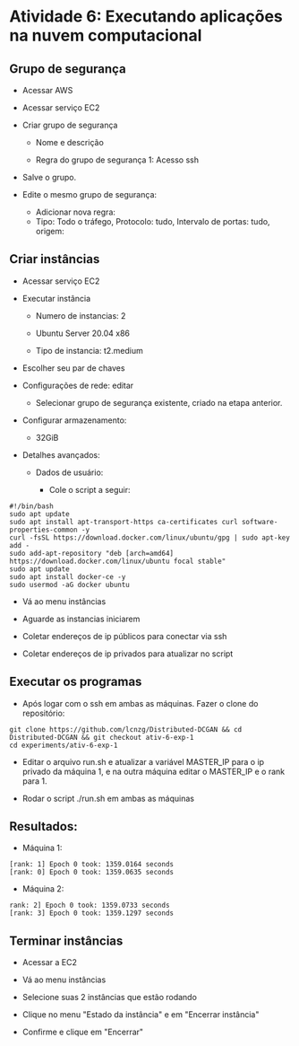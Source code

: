 # Atividade 6: Executando aplicações na nuvem computacional

## Grupo de segurança

- Acessar AWS

- Acessar serviço EC2

- Criar grupo de segurança
    - Nome e descrição

    - Regra do grupo de segurança 1: Acesso ssh

- Salve o grupo.

- Edite o mesmo grupo de segurança:

    - Adicionar nova regra:
    - Tipo: Todo o tráfego, Protocolo: tudo, Intervalo de portas: tudo, origem: <nome do grupo>


## Criar instâncias

- Acessar serviço EC2

- Executar instância
    - Numero de instancias: 2

    - Ubuntu Server 20.04 x86

    - Tipo de instancia: t2.medium

- Escolher seu par de chaves

- Configurações de rede: editar
    - Selecionar grupo de segurança existente, criado na etapa anterior.

- Configurar armazenamento:
    - 32GiB

- Detalhes avançados:
    - Dados de usuário:

        - Cole o script a seguir:

```
#!/bin/bash
sudo apt update
sudo apt install apt-transport-https ca-certificates curl software-properties-common -y
curl -fsSL https://download.docker.com/linux/ubuntu/gpg | sudo apt-key add -
sudo add-apt-repository "deb [arch=amd64] https://download.docker.com/linux/ubuntu focal stable"
sudo apt update
sudo apt install docker-ce -y
sudo usermod -aG docker ubuntu
```

- Vá ao menu instâncias

- Aguarde as instancias iniciarem

- Coletar endereços de ip públicos para conectar via ssh

- Coletar endereços de ip privados para atualizar no script

## Executar os programas

- Após logar com o ssh em ambas as máquinas. Fazer o clone do repositório:

```
git clone https://github.com/lcnzg/Distributed-DCGAN && cd Distributed-DCGAN && git checkout ativ-6-exp-1
cd experiments/ativ-6-exp-1
```

- Editar o arquivo run.sh e atualizar a variável MASTER_IP para o ip privado da máquina 1, e na outra máquina editar o MASTER_IP e o rank para 1.

- Rodar o script ./run.sh em ambas as máquinas

## Resultados:

- Máquina 1:
```
[rank: 1] Epoch 0 took: 1359.0164 seconds
[rank: 0] Epoch 0 took: 1359.0635 seconds
```

- Máquina 2:
```
rank: 2] Epoch 0 took: 1359.0733 seconds
[rank: 3] Epoch 0 took: 1359.1297 seconds

```

## Terminar instâncias

- Acessar a EC2

- Vá ao menu instâncias

- Selecione suas 2 instâncias que estão rodando

- Clique no menu "Estado da instância" e em "Encerrar instância"

- Confirme e clique em "Encerrar"